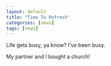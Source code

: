 ```yaml
---
layout: default 
title: "Time To Refresh"
categories: [news]
tags: [news]
---
```


Life gets busy, ya know? I've been busy.

My partner and I bought a church!
